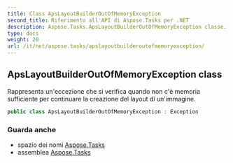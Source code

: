 ```yaml
---
title: Class ApsLayoutBuilderOutOfMemoryException
second_title: Riferimento all'API di Aspose.Tasks per .NET
description: Aspose.Tasks.ApsLayoutBuilderOutOfMemoryException classe. Rappresenta uneccezione che si verifica quando non cè memoria sufficiente per continuare la creazione del layout di unimmagine.
type: docs
weight: 20
url: /it/net/aspose.tasks/apslayoutbuilderoutofmemoryexception/
---
```

## ApsLayoutBuilderOutOfMemoryException class

Rappresenta un'eccezione che si verifica quando non c'è memoria sufficiente per continuare la creazione del layout di un'immagine.

```csharp
public class ApsLayoutBuilderOutOfMemoryException : Exception
```

### Guarda anche

* spazio dei nomi [Aspose.Tasks](../../aspose.tasks/)
* assemblea [Aspose.Tasks](../../)


